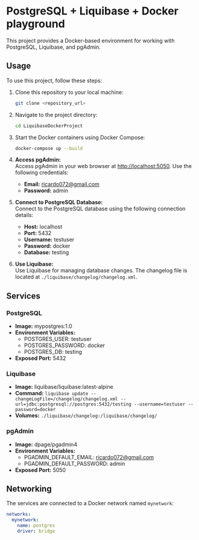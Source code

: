 # PostgreSQL + Liquibase + Docker playground

This project provides a Docker-based environment for working with PostgreSQL, Liquibase, and pgAdmin.

## Usage

To use this project, follow these steps:

1. Clone this repository to your local machine:

   ```bash
   git clone <repository_url>

2. Navigate to the project directory:

   ```bash
   cd LiquibaseDockerProject

3. Start the Docker containers using Docker Compose:

   ```bash
   docker-compose up --build

4. **Access pgAdmin:**  
   Access pgAdmin in your web browser at [http://localhost:5050](http://localhost:5050). Use the following credentials:

   - **Email:** ricardo072@gmail.com
   - **Password:** admin

5. **Connect to PostgreSQL Database:**  
   Connect to the PostgreSQL database using the following connection details:

   - **Host:** localhost
   - **Port:** 5432
   - **Username:** testuser
   - **Password:** docker
   - **Database:** testing

6. **Use Liquibase:**  
   Use Liquibase for managing database changes. The changelog file is located at `./liquibase/changelog/changelog.xml`.

## Services

### PostgreSQL

- **Image:** mypostgres:1.0
- **Environment Variables:**
  - POSTGRES_USER: testuser
  - POSTGRES_PASSWORD: docker
  - POSTGRES_DB: testing
- **Exposed Port:** 5432

### Liquibase

- **Image:** liquibase/liquibase:latest-alpine
- **Command:** `liquibase update --changeLogFile=/changelog/changelog.xml --url=jdbc:postgresql://postgres:5432/testing --username=testuser --password=docker`
- **Volumes:** `./liquibase/changelog:/liquibase/changelog/`

### pgAdmin

- **Image:** dpage/pgadmin4
- **Environment Variables:**
  - PGADMIN_DEFAULT_EMAIL: ricardo072@gmail.com
  - PGADMIN_DEFAULT_PASSWORD: admin
- **Exposed Port:** 5050

## Networking

The services are connected to a Docker network named `mynetwork`:

```yaml
networks:
  mynetwork:
    name: postgres
    driver: bridge

